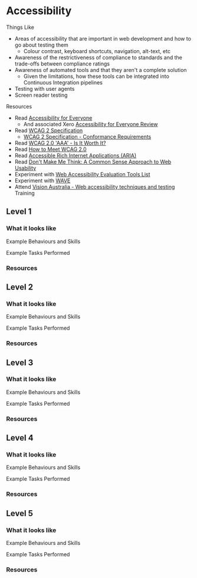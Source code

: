 # Accessibility

Things Like
 - Areas of accessibility that are important in web development and how to go about testing them
    - Colour contrast, keyboard shortcuts, navigation, alt-text, etc
 - Awareness of the restrictiveness of compliance to standards and the trade-offs between compliance ratings
 - Awareness of automated tools and that they aren't a complete solution
    - Given the limitations, how these tools can be integrated into Continuous Integration pipelines
 - Testing with user agents
 - Screen reader testing

Resources
 - Read [Accessibility for Everyone](https://www.amazon.com/Accessibility-Everyone-Laura-Kalbag/dp/1937557618)
    - And associated Xero [Accessibility for Everyone Review](https://confluence.teamxero.com/pages/viewpage.action?spaceKey=QA&postingDay=2018%2F2%2F8&title=Accessibility+for+Everyone)
 - Read [WCAG 2 Specification](https://www.w3.org/TR/WCAG20/)
   - [WCAG 2 Specification - Conformance Requirements](https://www.w3.org/TR/WCAG20/#conformance)
 - Read [WCAG 2.0 'AAA' - Is It Worth It?](https://mediaaccess.org.au/practical-web-accessibility/w3c-column/wcag-20-%E2%80%98aaa%E2%80%99-is-it-worth-it)
 - Read [How to Meet WCAG 2.0](https://www.w3.org/WAI/WCAG20/quickref/?currentsidebar=%23col_customize&showtechniques=132&levels=aaa&techniques=sufficient%2Cadvisory)
 - Read [Accessible Rich Internet Applications (ARIA)](https://developer.mozilla.org/en-US/docs/Web/Accessibility/ARIA)
 - Read [Don't Make Me Think: A Common Sense Approach to Web Usability](https://www.amazon.com/Dont-Make-Me-Think-Usability/dp/0321344758)
 - Experiment with [Web Accessibility Evaluation Tools List](https://www.w3.org/WAI/ER/tools/)
 - Experiment with [WAVE](https://wave.webaim.org/)
 - Attend [Vision Australia - Web accessibility techniques and testing](https://www.visionaustralia.org/services/digital-access/training/web-accessibility-techniques) Training

## Level 1

### What it looks like

Example Behaviours and Skills

Example Tasks Performed

### Resources

## Level 2

### What it looks like

Example Behaviours and Skills

Example Tasks Performed

### Resources

## Level 3

### What it looks like

Example Behaviours and Skills

Example Tasks Performed

### Resources

## Level 4

### What it looks like

Example Behaviours and Skills

Example Tasks Performed

### Resources

## Level 5

### What it looks like

Example Behaviours and Skills

Example Tasks Performed

### Resources